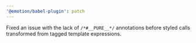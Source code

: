 ```yaml
---
'@emotion/babel-plugin': patch
---
```


Fixed an issue with the lack of `/*#__PURE__*/` annotations before styled calls transformed from tagged template expressions.
